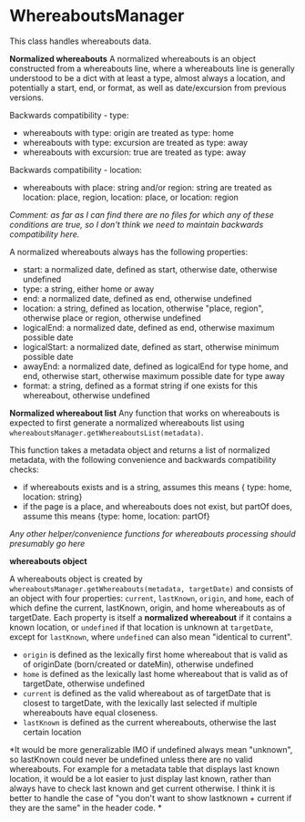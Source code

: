 # WhereaboutsManager

This class handles whereabouts data. 

**Normalized whereabouts**
A normalized whereabouts is an object constructed from a whereabouts line, where a whereabouts line is generally understood to be a dict with at least a type, almost always a location, and potentially a start, end, or format, as well as date/excursion from previous versions. 

Backwards compatibility - type:
- whereabouts with type: origin are treated as type: home
- whereabouts with type: excursion are treated as type: away
- whereabouts with excursion: true are treated as type: away

Backwards compatibility - location:
- whereabouts with place: string and/or region: string are treated as location: place, region, location: place, or location: region

*Comment: as far as I can find there are no files for which any of these conditions are true, so I don't think we need to maintain backwards compatibility here.*

A normalized whereabouts always has the following properties: 
- start: a normalized date, defined as start, otherwise date, otherwise undefined
- type: a string, either home or away
- end: a normalized date, defined as end, otherwise undefined
- location: a string, defined as location, otherwise "place, region", otherwise place or region, otherwise undefined
- logicalEnd: a normalized date, defined as end, otherwise maximum possible date
- logicalStart: a normalized date, defined as start, otherwise minimum possible date
- awayEnd: a normalized date, defined as logicalEnd for type home, and end, otherwise start, otherwise maximum possible date for type away
- format: a string, defined as a format string if one exists for this whereabout, otherwise undefined

**Normalized whereabout list**
Any function that works on whereabouts is expected to first generate a normalized whereabouts list using `whereaboutsManager.getWhereaboutsList(metadata)`.

This function takes a metadata object and returns a list of normalized metadata, with the following convenience and backwards compatibility checks:
- if whereabouts exists and is a string, assumes this means { type: home, location: string}
- if the page is a place, and whereabouts does not exist, but partOf does, assume this means {type: home, location: partOf}

*Any other helper/convenience functions for whereabouts processing should presumably go here*

**whereabouts object**

A whereabouts object is created by `whereaboutsManager.getWhereabouts(metadata, targetDate)` and consists of an object with four properties: `current`, `lastKnown`, `origin`, and `home`, each of which define the current, lastKnown, origin, and home whereabouts as of targetDate. Each property is itself a **normalized whereabout** if it contains a known location, or `undefined` if that location is unknown at `targetDate`, except for `lastKnown`, where `undefined` can also mean "identical to current".
- `origin` is defined as the lexically first home whereabout that is valid as of originDate (born/created or dateMin), otherwise undefined
- `home` is defined as the lexically last home whereabout that is valid as of targetDate, otherwise undefined
- `current` is defined as the valid whereabout as of targetDate that is closest to targetDate, with the lexically last selected if multiple whereabouts have equal closeness. 
- `lastKnown` is defined as the current whereabouts, otherwise the last certain location

*It would be more generalizable IMO if undefined always mean "unknown", so lastKnown could never be undefined unless there are no valid whereabouts. For example for a metadata table that displays last known location, it would be a lot easier to just display last known, rather than always have to check last known and get current otherwise. I think it is better to handle the case of "you don't want to show lastknown + current if they are the same" in the header code. *